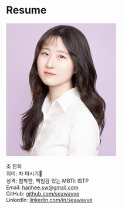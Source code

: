 # Resume 
  
<img src="https://github.com/seawavve/Resume/blob/main/profile.png" alt="drawing" width="300"/>

  조 한희  
  취미: 차 마시기:tea:  
  성격: 침착한, 책임감 있는
  MBTI: ISTP  
  Email: hanhee.sw@gmail.com  
  GitHub: [github.com/seawavve](https://github.com/seawavve)  
  LinkedIn: [linkedin.com/in/seawavve](https://www.linkedin.com/in/%ED%95%9C%ED%9D%AC-%EC%A1%B0-0170a9202/)
